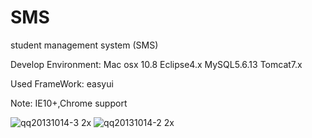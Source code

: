 SMS
===

student management system (SMS)

Develop Environment:
Mac osx 10.8
Eclipse4.x
MySQL5.6.13 
Tomcat7.x

Used FrameWork:
easyui

Note:
IE10+,Chrome support

![qq20131014-3 2x](https://f.cloud.github.com/assets/3674903/1325305/2ad64d80-34c7-11e3-8c1c-bb7cb3b7dfdc.png)
![qq20131014-2 2x](https://f.cloud.github.com/assets/3674903/1325286/c2c209fa-34c6-11e3-8076-780d6b5d8b7e.png)
